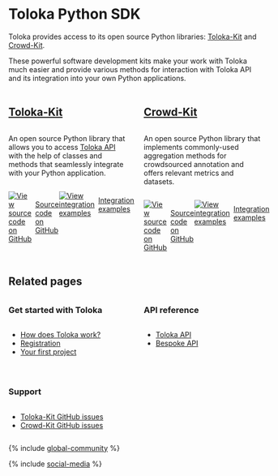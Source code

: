 # Toloka Python SDK

<style scoped>
.grid-container {
  display: grid;
  grid-template-columns: repeat(auto-fit, minmax(230px, 1fr));
  gap: 30px;
}
.grid-item {
  display: flex;
  flex-direction: column;
}
h2 {
  padding-top: 32px !important;
  margin-top: 0 !important;
}
h3 {
  padding-top: 16px !important;
  margin-top: 0 !important;
}
</style>

Toloka provides access to its open source Python libraries: [Toloka-Kit](index.md) and [Crowd-Kit](../crowd-kit/index.md).

These powerful software development kits make your work with Toloka much easier and provide various methods for interaction with Toloka API and its integration into your own Python applications.

<div class="grid-container">
    <div class="grid-item">
        <h2><a href="./">Toloka-Kit</a></h2>
        <p>An open source Python library that allows you to access <a href="../api/">Toloka API</a> with the help of classes and methods that seamlessly integrate with your Python application.</p>
        <div style="display: flex;">
            <p style="margin-right: auto;"><a style="display: flex; align-items: center;" href="https://github.com/Toloka/toloka-kit"><img src="https://yastatic.net/s3/doc-binary/src/toloka/SocialNetwork/github.svg" alt="View source code on GitHub" style="border: 0; vertical-align: middle; margin-right: 7px;" /> Source code on GitHub</a></p>
            <p style="margin-left: auto;"><a style="display: flex; align-items: center;" href="https://github.com/Toloka/toloka-kit/tree/main/examples"><img src="https://yastatic.net/s3/doc-binary/src/toloka/SocialNetwork/jupyter.svg" alt="View integration examples" style="border: 0; vertical-align: middle; margin-right: 7px;" /> Integration examples</a></p>
        </div>
    </div>
    <div class="grid-item">
        <h2><a href="../crowd-kit/">Crowd-Kit</a></h2>
        <p>An open source Python library that implements commonly-used aggregation methods for crowdsourced annotation and offers relevant metrics and datasets.</p>
        <div style="display: flex;">
            <p style="margin-right: auto;"><a style="display: flex; align-items: center;" href="https://github.com/Toloka/crowd-kit"><img src="https://yastatic.net/s3/doc-binary/src/toloka/SocialNetwork/github.svg" alt="View source code on GitHub" style="border: 0; vertical-align: middle; margin-right: 7px;" /> Source code on GitHub</a></p>
            <p style="margin-left: auto;"><a style="display: flex; align-items: center;" href="https://github.com/Toloka/crowd-kit/tree/main/examples"><img src="https://yastatic.net/s3/doc-binary/src/toloka/SocialNetwork/jupyter.svg" alt="View integration examples" style="border: 0; vertical-align: middle; margin-right: 7px;" /> Integration examples</a></p>
        </div>
    </div>
</div>

## Related pages

<div class="grid-container">
    <div class="grid-item">
        <h3>Get started with Toloka</h3>
        <ul>
            <li><a href="https://toloka.ai/docs/guide/concepts/overview.html">How does Toloka work?</a></li>
            <li><a href="https://toloka.ai/docs/guide/concepts/access.html">Registration</a></li>
            <li><a href="https://toloka.ai/docs/guide/concepts/first-project.html">Your first project</a></li>
        </ul>
    </div>
    <div class="grid-item">
        <h3>API reference</h3>
        <ul>
            <li><a href="../api/concepts/about">Toloka API</a></li>
            <li><a href="https://toloka.ai/docs/toloka-apps/api/concepts/quickstart-api.html">Bespoke API</a></li>
        </ul>
    </div>
    <div class="grid-item">
        <h3>Support</h3>
        <ul>
            <li><a href="https://github.com/Toloka/toloka-kit/issues">Toloka-Kit GitHub issues</a></li>
            <li><a href="https://github.com/Toloka/crowd-kit/issues">Crowd-Kit GitHub issues</a></li>
        </ul>
    </div>
</div>

{% include [global-community](../_includes/global-community.md) %}

{% include [social-media](../_includes/social-media.md) %}